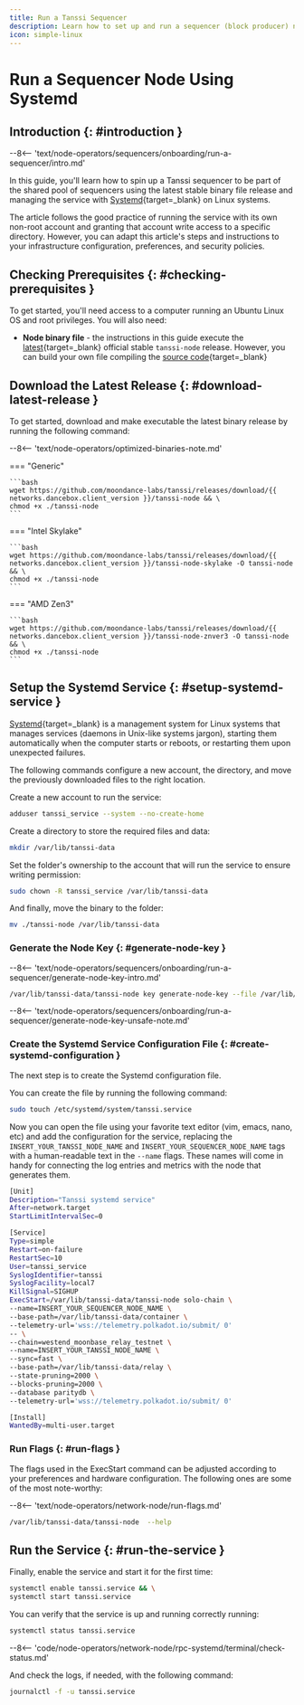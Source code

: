 ```yaml
---
title: Run a Tanssi Sequencer
description: Learn how to set up and run a sequencer (block producer) node for Tanssi networks using Systemd, allowing you to participate in the protocol and earn rewards.
icon: simple-linux
---
```


# Run a Sequencer Node Using Systemd

## Introduction {: #introduction }

--8<-- 'text/node-operators/sequencers/onboarding/run-a-sequencer/intro.md'

In this guide, you'll learn how to spin up a Tanssi sequencer to be part of the shared pool of sequencers using the latest stable binary file release and managing the service with [Systemd](https://systemd.io){target=\_blank} on Linux systems.

The article follows the good practice of running the service with its own non-root account and granting that account write access to a specific directory. However, you can adapt this article's steps and instructions to your infrastructure configuration, preferences, and security policies.

## Checking Prerequisites {: #checking-prerequisites }

To get started, you'll need access to a computer running an Ubuntu Linux OS and root privileges. You will also need:

- **Node binary file** - the instructions in this guide execute the [latest](https://github.com/moondance-labs/tanssi/releases/latest){target=\_blank} official stable `tanssi-node` release. However, you can build your own file compiling the [source code](https://github.com/moondance-labs/tanssi){target=\_blank}

## Download the Latest Release {: #download-latest-release }

To get started, download and make executable the latest binary release by running the following command:

--8<-- 'text/node-operators/optimized-binaries-note.md'

=== "Generic"

    ```bash
    wget https://github.com/moondance-labs/tanssi/releases/download/{{ networks.dancebox.client_version }}/tanssi-node && \
    chmod +x ./tanssi-node
    ```

=== "Intel Skylake"

    ```bash
    wget https://github.com/moondance-labs/tanssi/releases/download/{{ networks.dancebox.client_version }}/tanssi-node-skylake -O tanssi-node && \
    chmod +x ./tanssi-node
    ```

=== "AMD Zen3"

    ```bash
    wget https://github.com/moondance-labs/tanssi/releases/download/{{ networks.dancebox.client_version }}/tanssi-node-znver3 -O tanssi-node && \
    chmod +x ./tanssi-node
    ```

## Setup the Systemd Service {: #setup-systemd-service }

[Systemd](https://systemd.io){target=\_blank} is a management system for Linux systems that manages services (daemons in Unix-like systems jargon), starting them automatically when the computer starts or reboots, or restarting them upon unexpected failures.

The following commands configure a new account, the directory, and move the previously downloaded files to the right location.

Create a new account to run the service:

```bash
adduser tanssi_service --system --no-create-home
```

Create a directory to store the required files and data:

```bash
mkdir /var/lib/tanssi-data
```

Set the folder's ownership to the account that will run the service to ensure writing permission:

```bash
sudo chown -R tanssi_service /var/lib/tanssi-data
```

And finally, move the binary to the folder:

```bash
mv ./tanssi-node /var/lib/tanssi-data
```

### Generate the Node Key {: #generate-node-key }

--8<-- 'text/node-operators/sequencers/onboarding/run-a-sequencer/generate-node-key-intro.md'

```bash
/var/lib/tanssi-data/tanssi-node key generate-node-key --file /var/lib/tanssi-data/node-key
```

--8<-- 'text/node-operators/sequencers/onboarding/run-a-sequencer/generate-node-key-unsafe-note.md'

### Create the Systemd Service Configuration File {: #create-systemd-configuration }

The next step is to create the Systemd configuration file.

You can create the file by running the following command:

```bash
sudo touch /etc/systemd/system/tanssi.service
```

Now you can open the file using your favorite text editor (vim, emacs, nano, etc) and add the configuration for the service, replacing the `INSERT_YOUR_TANSSI_NODE_NAME` and `INSERT_YOUR_SEQUENCER_NODE_NAME` tags with a human-readable text in the `--name` flags. These names will come in handy for connecting the log entries and metrics with the node that generates them.

```bash
[Unit]
Description="Tanssi systemd service"
After=network.target
StartLimitIntervalSec=0

[Service]
Type=simple
Restart=on-failure
RestartSec=10
User=tanssi_service
SyslogIdentifier=tanssi
SyslogFacility=local7
KillSignal=SIGHUP
ExecStart=/var/lib/tanssi-data/tanssi-node solo-chain \
--name=INSERT_YOUR_SEQUENCER_NODE_NAME \
--base-path=/var/lib/tanssi-data/container \
--telemetry-url='wss://telemetry.polkadot.io/submit/ 0' 
-- \
--chain=westend_moonbase_relay_testnet \
--name=INSERT_YOUR_TANSSI_NODE_NAME \
--sync=fast \
--base-path=/var/lib/tanssi-data/relay \
--state-pruning=2000 \
--blocks-pruning=2000 \
--database paritydb \
--telemetry-url='wss://telemetry.polkadot.io/submit/ 0' 

[Install]
WantedBy=multi-user.target
```

### Run Flags {: #run-flags }

The flags used in the ExecStart command can be adjusted according to your preferences and hardware configuration. The following ones are some of the most note-worthy:

--8<-- 'text/node-operators/network-node/run-flags.md'

```bash
/var/lib/tanssi-data/tanssi-node  --help
```

## Run the Service {: #run-the-service }

Finally, enable the service and start it for the first time:

```bash
systemctl enable tanssi.service && \
systemctl start tanssi.service
```

You can verify that the service is up and running correctly running:

```bash
systemctl status tanssi.service
```

--8<-- 'code/node-operators/network-node/rpc-systemd/terminal/check-status.md'

And check the logs, if needed, with the following command:

```bash
journalctl -f -u tanssi.service
```
